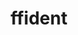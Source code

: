 ---
layout: post
categories: tools
title:  ffident
# tool-url: tool website
maintenance-organization: no longer maintained
capabilities: Identifies file formats.
formats: Listed in the configuration file tools/ffident/formats.txt
details: FFIdent is written in Java. The FITS tool wrapper uses the provided API. Output is converted into a simple XML document and then converted to FITS XML using xml/ffident/ffident_to_fits.xslt.
more-info: <a href="http://web.archive.org/web/20061106114156/http://schmidt.devlib.org/ffident/index.html">archived site</a>
# more-info-url: http://web.archive.org/web/20061106114156/http://schmidt.devlib.org/ffident/index.html
---